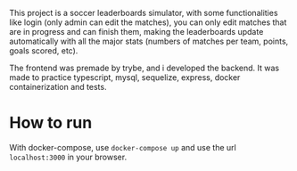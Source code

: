 This project is a soccer leaderboards simulator, with some functionalities like login (only admin can edit the matches), you can only edit matches that are in progress and can finish them, making the leaderboards update automatically with all the major stats (numbers of matches per team, points, goals scored, etc).

The frontend was premade by trybe, and i developed the backend.
It was made to practice typescript, mysql, sequelize, express, docker containerization and tests.

# How to run

With docker-compose, use `docker-compose up` and use the url `localhost:3000` in your browser.
